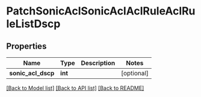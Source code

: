 # PatchSonicAclSonicAclAclRuleAclRuleListDscp

## Properties
Name | Type | Description | Notes
------------ | ------------- | ------------- | -------------
**sonic_acl_dscp** | **int** |  | [optional] 

[[Back to Model list]](../README.md#documentation-for-models) [[Back to API list]](../README.md#documentation-for-api-endpoints) [[Back to README]](../README.md)


